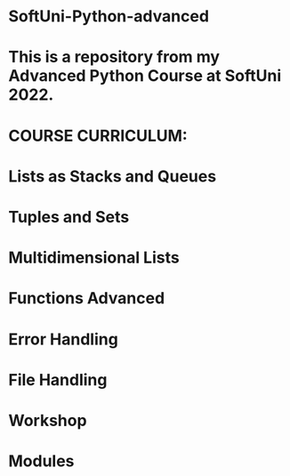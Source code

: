 # SoftUni-Python-advanced
# This is a repository from my Advanced Python Course at SoftUni 2022.

# COURSE CURRICULUM:
# Lists as Stacks and Queues 
# Tuples and Sets
# Multidimensional Lists
# Functions Advanced 
# Error Handling 
# File Handling 
# Workshop 
# Modules
